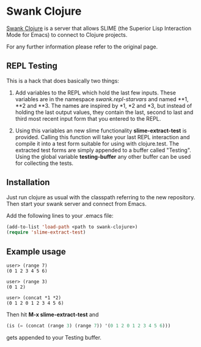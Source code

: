 # Swank Clojure

[Swank Clojure](http://github.com/technomancy/swank-clojure) is a
server that allows SLIME (the Superior Lisp Interaction Mode for
Emacs) to connect to Clojure projects.

For any further information please refer to the original page.

## REPL Testing

This is a hack that does basically two things:

1. Add variables to the REPL which hold the last few inputs. These
   variables are in the namespace *swank.repl-starvars* and named **1,
   **2 and **3.
   The names are inspired by *1, *2 and *3, but instead of holding the
   last output values, they contain the last, second to last and third
   most recent input form that you entered to the REPL.

2. Using this variables an new slime functionality **slime-extract-test**
   is provided. Calling this function will take your last REPL
   interaction and compile it into a test form suitable for using with
   clojure.test.
   The extracted test forms are simply appended to a buffer called
   "Testing".  Using the global variable **testing-buffer** any other buffer can be
   used for collecting the tests.

## Installation

   Just run clojure as usual with the classpath referring to the new
   repository. Then start your swank server and connect from Emacs.

   Add the following lines to your .emacs file:
   
   ```lisp
   (add-to-list 'load-path <path to swank-clojure>)
   (require 'slime-extract-test)
   ```

## Example usage

   ```
   user> (range 7)
   (0 1 2 3 4 5 6)

   user> (range 3)   
   (0 1 2)
   
   user> (concat *1 *2)
   (0 1 2 0 1 2 3 4 5 6)
   ```

   Then hit **M-x slime-extract-test** and

   ```lisp
   (is (= (concat (range 3) (range 7)) '(0 1 2 0 1 2 3 4 5 6)))
   ```

   gets appended to your Testing buffer.